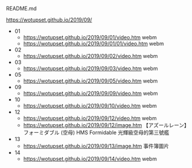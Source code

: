 README.md

https://wotupset.github.io/2019/09/

+ 01
  + https://wotupset.github.io/2019/09/01/video.htm webm
  + https://wotupset.github.io/2019/09/01/01/video.htm webm
+ 02
  + https://wotupset.github.io/2019/09/02/video.htm webm
+ 03
  + https://wotupset.github.io/2019/09/03/video.htm webm
+ 05
  + https://wotupset.github.io/2019/09/05/video.htm webm
+ 09
  + https://wotupset.github.io/2019/09/09/video.htm webm
+ 10
  + https://wotupset.github.io/2019/09/10/video.htm webm
+ 12
  + https://wotupset.github.io/2019/09/12/video.htm webm
  + https://wotupset.github.io/2019/09/12/image.htm 
【アズールレーン】フォーミダブル (空母)
HMS Formidable
光輝級空母的第三號艦
+ 13
  + https://wotupset.github.io/2019/09/13/image.htm 
事件簿圖片 
+ 14
  + https://wotupset.github.io/2019/09/14/video.htm webm
